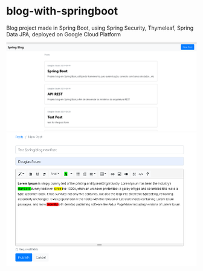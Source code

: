 # blog-with-springboot

Blog project made in Spring Boot, using Spring Security, Thymeleaf, Spring Data JPA, deployed on Google Cloud Platform

<img src=application-images/posts.PNG />
<img src=application-images/new-post.PNG />

